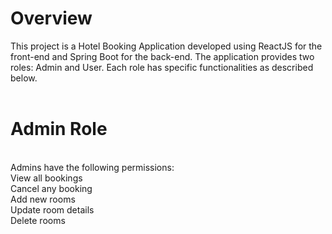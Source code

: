<h1>Overview</h1></h1>
This project is a Hotel Booking Application developed using ReactJS for the front-end and Spring Boot for the back-end. The application provides two roles: Admin and User. Each role has specific functionalities as described below.<br>
<br>
<h1>Admin Role</h1><br>
Admins have the following permissions:<br>
View all bookings<br>
Cancel any booking<br>
Add new rooms<br>
Update room details<br>
Delete rooms<br>


